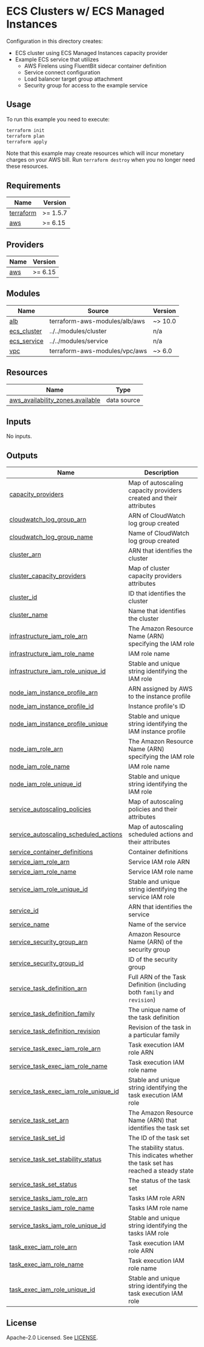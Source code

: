 # ECS Clusters w/ ECS Managed Instances

Configuration in this directory creates:

- ECS cluster using ECS Managed Instances capacity provider
- Example ECS service that utilizes
  - AWS Firelens using FluentBit sidecar container definition
  - Service connect configuration
  - Load balancer target group attachment
  - Security group for access to the example service

## Usage

To run this example you need to execute:

```bash
terraform init
terraform plan
terraform apply
```

Note that this example may create resources which will incur monetary charges on your AWS bill. Run `terraform destroy` when you no longer need these resources.

<!-- BEGIN_TF_DOCS -->
## Requirements

| Name | Version |
|------|---------|
| <a name="requirement_terraform"></a> [terraform](#requirement\_terraform) | >= 1.5.7 |
| <a name="requirement_aws"></a> [aws](#requirement\_aws) | >= 6.15 |

## Providers

| Name | Version |
|------|---------|
| <a name="provider_aws"></a> [aws](#provider\_aws) | >= 6.15 |

## Modules

| Name | Source | Version |
|------|--------|---------|
| <a name="module_alb"></a> [alb](#module\_alb) | terraform-aws-modules/alb/aws | ~> 10.0 |
| <a name="module_ecs_cluster"></a> [ecs\_cluster](#module\_ecs\_cluster) | ../../modules/cluster | n/a |
| <a name="module_ecs_service"></a> [ecs\_service](#module\_ecs\_service) | ../../modules/service | n/a |
| <a name="module_vpc"></a> [vpc](#module\_vpc) | terraform-aws-modules/vpc/aws | ~> 6.0 |

## Resources

| Name | Type |
|------|------|
| [aws_availability_zones.available](https://registry.terraform.io/providers/hashicorp/aws/latest/docs/data-sources/availability_zones) | data source |

## Inputs

No inputs.

## Outputs

| Name | Description |
|------|-------------|
| <a name="output_capacity_providers"></a> [capacity\_providers](#output\_capacity\_providers) | Map of autoscaling capacity providers created and their attributes |
| <a name="output_cloudwatch_log_group_arn"></a> [cloudwatch\_log\_group\_arn](#output\_cloudwatch\_log\_group\_arn) | ARN of CloudWatch log group created |
| <a name="output_cloudwatch_log_group_name"></a> [cloudwatch\_log\_group\_name](#output\_cloudwatch\_log\_group\_name) | Name of CloudWatch log group created |
| <a name="output_cluster_arn"></a> [cluster\_arn](#output\_cluster\_arn) | ARN that identifies the cluster |
| <a name="output_cluster_capacity_providers"></a> [cluster\_capacity\_providers](#output\_cluster\_capacity\_providers) | Map of cluster capacity providers attributes |
| <a name="output_cluster_id"></a> [cluster\_id](#output\_cluster\_id) | ID that identifies the cluster |
| <a name="output_cluster_name"></a> [cluster\_name](#output\_cluster\_name) | Name that identifies the cluster |
| <a name="output_infrastructure_iam_role_arn"></a> [infrastructure\_iam\_role\_arn](#output\_infrastructure\_iam\_role\_arn) | The Amazon Resource Name (ARN) specifying the IAM role |
| <a name="output_infrastructure_iam_role_name"></a> [infrastructure\_iam\_role\_name](#output\_infrastructure\_iam\_role\_name) | IAM role name |
| <a name="output_infrastructure_iam_role_unique_id"></a> [infrastructure\_iam\_role\_unique\_id](#output\_infrastructure\_iam\_role\_unique\_id) | Stable and unique string identifying the IAM role |
| <a name="output_node_iam_instance_profile_arn"></a> [node\_iam\_instance\_profile\_arn](#output\_node\_iam\_instance\_profile\_arn) | ARN assigned by AWS to the instance profile |
| <a name="output_node_iam_instance_profile_id"></a> [node\_iam\_instance\_profile\_id](#output\_node\_iam\_instance\_profile\_id) | Instance profile's ID |
| <a name="output_node_iam_instance_profile_unique"></a> [node\_iam\_instance\_profile\_unique](#output\_node\_iam\_instance\_profile\_unique) | Stable and unique string identifying the IAM instance profile |
| <a name="output_node_iam_role_arn"></a> [node\_iam\_role\_arn](#output\_node\_iam\_role\_arn) | The Amazon Resource Name (ARN) specifying the IAM role |
| <a name="output_node_iam_role_name"></a> [node\_iam\_role\_name](#output\_node\_iam\_role\_name) | IAM role name |
| <a name="output_node_iam_role_unique_id"></a> [node\_iam\_role\_unique\_id](#output\_node\_iam\_role\_unique\_id) | Stable and unique string identifying the IAM role |
| <a name="output_service_autoscaling_policies"></a> [service\_autoscaling\_policies](#output\_service\_autoscaling\_policies) | Map of autoscaling policies and their attributes |
| <a name="output_service_autoscaling_scheduled_actions"></a> [service\_autoscaling\_scheduled\_actions](#output\_service\_autoscaling\_scheduled\_actions) | Map of autoscaling scheduled actions and their attributes |
| <a name="output_service_container_definitions"></a> [service\_container\_definitions](#output\_service\_container\_definitions) | Container definitions |
| <a name="output_service_iam_role_arn"></a> [service\_iam\_role\_arn](#output\_service\_iam\_role\_arn) | Service IAM role ARN |
| <a name="output_service_iam_role_name"></a> [service\_iam\_role\_name](#output\_service\_iam\_role\_name) | Service IAM role name |
| <a name="output_service_iam_role_unique_id"></a> [service\_iam\_role\_unique\_id](#output\_service\_iam\_role\_unique\_id) | Stable and unique string identifying the service IAM role |
| <a name="output_service_id"></a> [service\_id](#output\_service\_id) | ARN that identifies the service |
| <a name="output_service_name"></a> [service\_name](#output\_service\_name) | Name of the service |
| <a name="output_service_security_group_arn"></a> [service\_security\_group\_arn](#output\_service\_security\_group\_arn) | Amazon Resource Name (ARN) of the security group |
| <a name="output_service_security_group_id"></a> [service\_security\_group\_id](#output\_service\_security\_group\_id) | ID of the security group |
| <a name="output_service_task_definition_arn"></a> [service\_task\_definition\_arn](#output\_service\_task\_definition\_arn) | Full ARN of the Task Definition (including both `family` and `revision`) |
| <a name="output_service_task_definition_family"></a> [service\_task\_definition\_family](#output\_service\_task\_definition\_family) | The unique name of the task definition |
| <a name="output_service_task_definition_revision"></a> [service\_task\_definition\_revision](#output\_service\_task\_definition\_revision) | Revision of the task in a particular family |
| <a name="output_service_task_exec_iam_role_arn"></a> [service\_task\_exec\_iam\_role\_arn](#output\_service\_task\_exec\_iam\_role\_arn) | Task execution IAM role ARN |
| <a name="output_service_task_exec_iam_role_name"></a> [service\_task\_exec\_iam\_role\_name](#output\_service\_task\_exec\_iam\_role\_name) | Task execution IAM role name |
| <a name="output_service_task_exec_iam_role_unique_id"></a> [service\_task\_exec\_iam\_role\_unique\_id](#output\_service\_task\_exec\_iam\_role\_unique\_id) | Stable and unique string identifying the task execution IAM role |
| <a name="output_service_task_set_arn"></a> [service\_task\_set\_arn](#output\_service\_task\_set\_arn) | The Amazon Resource Name (ARN) that identifies the task set |
| <a name="output_service_task_set_id"></a> [service\_task\_set\_id](#output\_service\_task\_set\_id) | The ID of the task set |
| <a name="output_service_task_set_stability_status"></a> [service\_task\_set\_stability\_status](#output\_service\_task\_set\_stability\_status) | The stability status. This indicates whether the task set has reached a steady state |
| <a name="output_service_task_set_status"></a> [service\_task\_set\_status](#output\_service\_task\_set\_status) | The status of the task set |
| <a name="output_service_tasks_iam_role_arn"></a> [service\_tasks\_iam\_role\_arn](#output\_service\_tasks\_iam\_role\_arn) | Tasks IAM role ARN |
| <a name="output_service_tasks_iam_role_name"></a> [service\_tasks\_iam\_role\_name](#output\_service\_tasks\_iam\_role\_name) | Tasks IAM role name |
| <a name="output_service_tasks_iam_role_unique_id"></a> [service\_tasks\_iam\_role\_unique\_id](#output\_service\_tasks\_iam\_role\_unique\_id) | Stable and unique string identifying the tasks IAM role |
| <a name="output_task_exec_iam_role_arn"></a> [task\_exec\_iam\_role\_arn](#output\_task\_exec\_iam\_role\_arn) | Task execution IAM role ARN |
| <a name="output_task_exec_iam_role_name"></a> [task\_exec\_iam\_role\_name](#output\_task\_exec\_iam\_role\_name) | Task execution IAM role name |
| <a name="output_task_exec_iam_role_unique_id"></a> [task\_exec\_iam\_role\_unique\_id](#output\_task\_exec\_iam\_role\_unique\_id) | Stable and unique string identifying the task execution IAM role |
<!-- END_TF_DOCS -->

## License

Apache-2.0 Licensed. See [LICENSE](https://github.com/terraform-aws-modules/terraform-aws-ecs/blob/master/LICENSE).
